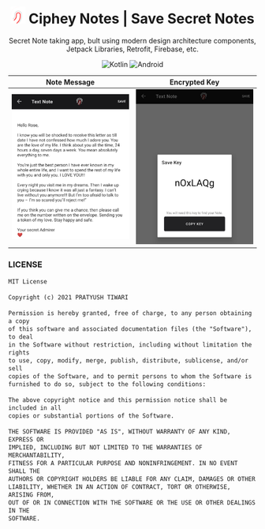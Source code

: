 # <div align="center"><img src="/app/src/main/res/drawable/logo.png" alt="icon" width=30> Ciphey Notes | Save Secret Notes</div>


<div align="center">Secret Note taking app, bult using modern design architecture components, Jetpack Libraries, Retrofit, Firebase, etc.

![Kotlin](https://img.shields.io/badge/Kotlin-white?logo=kotlin)
![Android](https://img.shields.io/badge/MVVM-green?logo=android)
</div>

Note Message             |  Encrypted Key
:-------------------------:|:-------------------------:
<a  width="10" href='https://play.google.com/store/apps/details?id=com.hack.imagesplayer'><img alt='Flare Image' src='Mock/view_note.jpeg'/></a>  |  <a  width="10" href='https://play.google.com/store/apps/details?id=com.hack.imagesplayer'><img alt='Flare Image' src='Mock/copy_key.jpeg'/></a>



### LICENSE
```
MIT License

Copyright (c) 2021 PRATYUSH TIWARI

Permission is hereby granted, free of charge, to any person obtaining a copy
of this software and associated documentation files (the "Software"), to deal
in the Software without restriction, including without limitation the rights
to use, copy, modify, merge, publish, distribute, sublicense, and/or sell
copies of the Software, and to permit persons to whom the Software is
furnished to do so, subject to the following conditions:

The above copyright notice and this permission notice shall be included in all
copies or substantial portions of the Software.

THE SOFTWARE IS PROVIDED "AS IS", WITHOUT WARRANTY OF ANY KIND, EXPRESS OR
IMPLIED, INCLUDING BUT NOT LIMITED TO THE WARRANTIES OF MERCHANTABILITY,
FITNESS FOR A PARTICULAR PURPOSE AND NONINFRINGEMENT. IN NO EVENT SHALL THE
AUTHORS OR COPYRIGHT HOLDERS BE LIABLE FOR ANY CLAIM, DAMAGES OR OTHER
LIABILITY, WHETHER IN AN ACTION OF CONTRACT, TORT OR OTHERWISE, ARISING FROM,
OUT OF OR IN CONNECTION WITH THE SOFTWARE OR THE USE OR OTHER DEALINGS IN THE
SOFTWARE.
```
